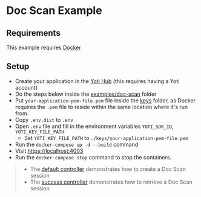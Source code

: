 # Doc Scan Example

## Requirements

This example requires [Docker](https://docs.docker.com/)

## Setup

* Create your application in the [Yoti Hub](https://hub.yoti.com) (this requires having a Yoti account)
* Do the steps below inside the [examples/doc-scan](./) folder
* Put `your-application-pem-file.pem` file inside the [keys](keys) folder, as Docker requires the `.pem` file to reside within the same location where it's run from.
* Copy `.env.dist` to `.env`
* Open `.env` file and fill in the environment variables `YOTI_SDK_ID`, `YOTI_KEY_FILE_PATH`
  * Set `YOTI_KEY_FILE_PATH` to `./keys/your-application-pem-file.pem`
* Run the `docker-compose up -d --build` command
* Visit [https://localhost:4003](https://localhost:4003)
* Run the `docker-compose stop` command to stop the containers.

> * The [default controller](./app/Http/Controllers/HomeController.php) demonstrates how to create a Doc Scan session
> * The [success controller](./app/Http/Controllers/SuccessController.php) demonstrates how to retrieve a Doc Scan session
